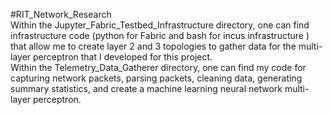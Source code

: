 #RIT_Network_Research<br />
Within the Jupyter_Fabric_Testbed_Infrastructure directory, one can find infrastructure code (python for Fabric and bash for incus infrastructure ) that allow me to create layer 2 and 3 topologies to gather data for the multi-layer perceptron that I developed for this project.<br />
Within the Telemetry_Data_Gatherer directory, one can find my code for capturing network packets, parsing packets, cleaning data, generating summary statistics, and create a machine learning neural network multi-layer perceptron.

